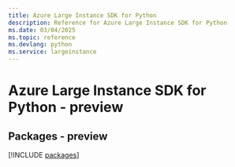```yaml
---
title: Azure Large Instance SDK for Python
description: Reference for Azure Large Instance SDK for Python
ms.date: 03/04/2025
ms.topic: reference
ms.devlang: python
ms.service: largeinstance
---
```

# Azure Large Instance SDK for Python - preview
## Packages - preview
[!INCLUDE [packages](large-instance-index.md)]